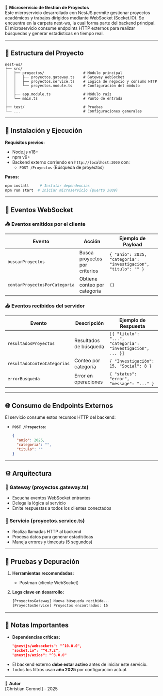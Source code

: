 📡 **Microservicio de Gestión de Proyectos**  
Este microservicio desarrollado con NestJS permite gestionar proyectos académicos y trabajos dirigidos mediante WebSocket (Socket.IO). Se encuentra en la carpeta nest-ws, la cual forma parte del backend principal. El microservicio consume endpoints HTTP externos para realizar búsquedas y generar estadísticas en tiempo real.

---

## 📁 **Estructura del Proyecto**  
```
nest-ws/
├── src/
│   ├── proyectos/                  # Módulo principal
│   │   ├── proyectos.gateway.ts    # Gateway WebSocket
│   │   ├── proyectos.service.ts    # Lógica de negocio y consumo HTTP
│   │   └── proyectos.module.ts     # Configuración del módulo
│   │
│   ├── app.module.ts               # Módulo raíz
│   └── main.ts                     # Punto de entrada
│
├── test/                           # Pruebas
└── ...                             # Configuraciones generales
```

---

## 🚀 **Instalación y Ejecución**  
**Requisitos previos:**  
- Node.js v18+  
- npm v9+  
- Backend externo corriendo en `http://localhost:3000` con:  
  - `POST /Proyectos` (Búsqueda de proyectos)  

**Pasos:**  
```bash
npm install     # Instalar dependencias
npm run start  # Iniciar microservicio (puerto 3009)
```

---

## 🔌 **Eventos WebSocket**  
### 📤 **Eventos emitidos por el cliente**  
| Evento | Acción | Ejemplo de Payload |
|--------|--------|--------------------|
| `buscarProyectos` | Busca proyectos por criterios | `{ "anio": 2025, "categoria": "investigacion", "titulo": "" }` |
| `contarProyectosPorCategoria` | Obtiene conteo por categoría | `{}` |

### 📥 **Eventos recibidos del servidor**  
| Evento | Descripción | Ejemplo de Respuesta |
|--------|-------------|----------------------|
| `resultadosProyectos` | Resultados de búsqueda | `[{ "titulo": "...", "categoria": "investigacion", ... }]` |
| `resultadoConteoCategorias` | Conteo por categoría | `{ "Investigación": 15, "Social": 8 }` |
| `errorBusqueda` | Error en operaciones | `{ "status": "error", "message": "..." }` |

---

## 🌐 **Consumo de Endpoints Externos**  
El servicio consume estos recursos HTTP del backend:  
- **`POST /Proyectos`**:  
  ```json
  {
    "anio": 2025,
    "categoria": "",
    "titulo": ""
  }
  ```

---

## ⚙️ **Arquitectura**  
### 🧩 **Gateway (proyectos.gateway.ts)**  
- Escucha eventos WebSocket entrantes  
- Delega la lógica al servicio  
- Emite respuestas a todos los clientes conectados  

### 🧰 **Servicio (proyectos.service.ts)**  
- Realiza llamadas HTTP al backend  
- Procesa datos para generar estadísticas  
- Maneja errores y timeouts (5 segundos)  

---

## 🧪 **Pruebas y Depuración**  
1. **Herramientas recomendadas:**  
   - Postman (cliente WebSocket)  

2. **Logs clave en desarrollo:**  
   ```bash
   [ProyectosGateway] Nueva búsqueda recibida...
   [ProyectosService] Proyectos encontrados: 15
   ```

---

## 📌 **Notas Importantes**  
- **Dependencias críticas:**  
  ```json
  "@nestjs/websockets": "^10.0.0",
  "socket.io": "^4.7.2",
  "@nestjs/axios": "^3.0.0"
  ```  
- El backend externo **debe estar activo** antes de iniciar este servicio.  
- Todos los filtros usan **año 2025** por configuración actual.  

---

👤 **Autor**  
[Christian Coronel] - 2025
